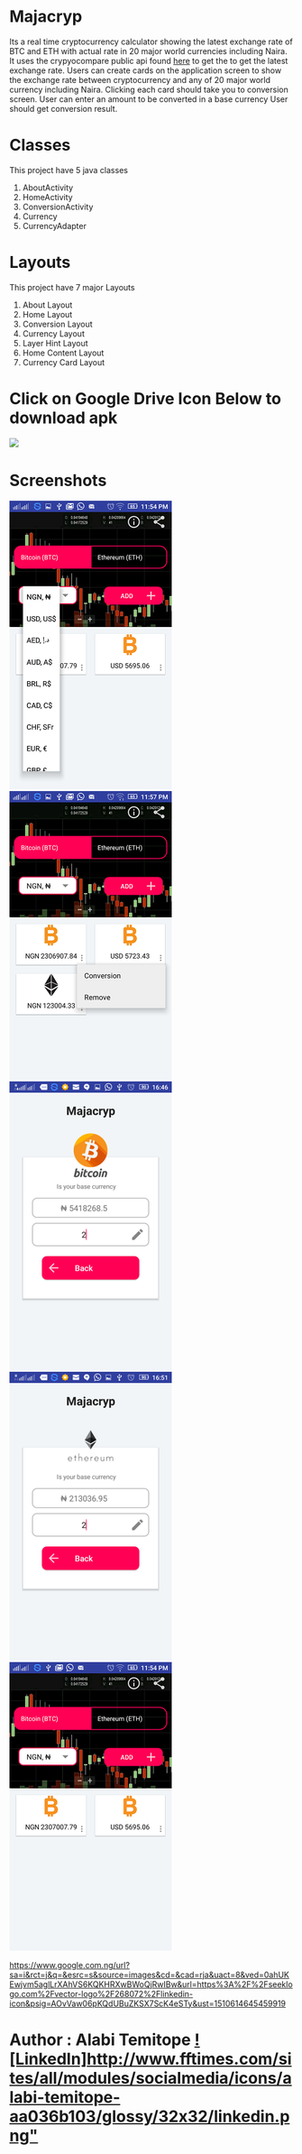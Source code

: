 # Majacryp

Its a real time cryptocurrency calculator showing the latest exchange rate of BTC and ETH with actual rate in 20 major world currencies including Naira.
It uses the crypyocompare public api found [here](https://www.cryptocompare.com/) to get the to get the latest exchange rate. 
Users can create cards on the application screen to show the exchange rate between cryptocurrency and any of 20 major world 
currency including Naira. Clicking each card should take you to conversion screen. User can enter an amount to be converted in a base currency
User should get conversion result.

# Classes
This project have 5 java classes
1. AboutActivity
2. HomeActivity
3. ConversionActivity
4. Currency
5. CurrencyAdapter 

# Layouts
This project have 7  major Layouts
1. About Layout
2. Home Layout
3. Conversion Layout
4. Currency Layout
5. Layer Hint Layout
6. Home Content Layout
7. Currency Card Layout


# Click on Google Drive Icon Below to download apk
[<img src="https://lh6.ggpht.com/k7Z4J1IIXXJnC2NRnFfJNlkn7kZge4Zx-Yv5uqYf4222tx74wXDzW24OvOxlcpw0KcQ=w300">](https://drive.google.com/file/d/1u3A27dbSVH1OgLa5fqkwCX0ZaA_ll8kY/view?usp=drivesdk)



# Screenshots
<img src="scrs/bitcoin_ethereum_home_with.png" alt="Menu" width="288" height="512">&nbsp;
<img src="scrs/to_delete_tab.png" alt="Exchange Rate" width="288" height="512">&nbsp;
<img src="scrs/bitcoin_naira.png" alt="Exchange Rate" width="288" height="512">&nbsp;
<img src="scrs/etherium_naira.png" alt="Exchange Rate" width="288" height="512">&nbsp;
<img src="scrs/bitcon_naira_usd.png" alt="Exchange Rate" width="288" height="512">


https://www.google.com.ng/url?sa=i&rct=j&q=&esrc=s&source=images&cd=&cad=rja&uact=8&ved=0ahUKEwjvm5aglLrXAhVS6KQKHRXwBWoQjRwIBw&url=https%3A%2F%2Fseeklogo.com%2Fvector-logo%2F268072%2Flinkedin-icon&psig=AOvVaw06pKQdUBuZKSX7ScK4eSTy&ust=1510614645459919
# Author : Alabi Temitope [![LinkedIn]<http://www.fftimes.com/sites/all/modules/socialmedia/icons/alabi-temitope-aa036b103/glossy/32x32/linkedin.png">](https://www.linkedin.com/in/alabi-temitope-aa036b103/)
